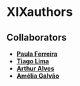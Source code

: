 # XIXauthors
## Collaborators
* **[Paula Ferreira](https://github.com/paulakaferreira)** 
* **[Tiago Lima](https://github.com/til021)**
* **[Arthur Alves](https://github.com/sprezz-arthur)**
* **[Amélia Galvão](https://github.com/ameliagalvao)**